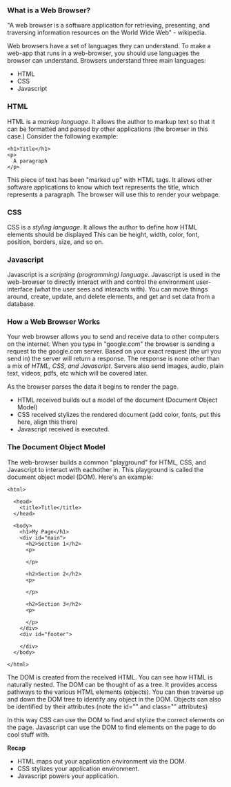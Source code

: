 ### What is a Web Browser?

"A web browser is a software application for retrieving, presenting, and traversing information resources on the World Wide Web" - wikipedia.

Web browsers have a set of languages they can understand. 
To make a web-app that runs in a web-browser, you should use languages the browser can understand.
Browsers understand three main languages:

- HTML
- CSS
- Javascript

### HTML

HTML is a _markup language_. It allows the author to markup text so that it can be formatted and parsed by other applications (the browser in this case.)
Consider the following example:

    <h1>Title</h1>
    <p>
      A paragraph
    </p>

This piece of text has been "marked up" with HTML tags. It allows other software applications to know
which text represents the title, which represents a paragraph.
The browser will use this to render your webpage.

### CSS

CSS is a _styling language_. It allows the author to define how HTML elements should be displayed
This can be height, width, color, font, position, borders, size, and so on.

### Javascript

Javascript is a _scripting (programming) language_. 
Javascript is used in the web-browser to directly interact with and control
the environment user-interface (what the user sees and interacts with). You can move things around, create, update, and delete elements,
and get and set data from a database.

### How a Web Browser Works

Your web browser allows you to send and receive data to other computers on the internet.
When you type in "google.com" the browser is sending a request to the google.com server.
Based on your exact request (the url you send in) the server will return a response.
The response is none other than a mix of _HTML, CSS, and Javascript_. 
Servers also send images, audio, plain text, videos, pdfs, etc which will be covered later.

As the browser parses the data it begins to render the page.

- HTML received builds out a model of the document (Document Object Model)
- CSS received stylizes the rendered document (add color, fonts, put this here, align this there)
- Javascript received is executed.

### The Document Object Model

The web-browser builds a common "playground" for HTML, CSS, and Javascript to interact with eachother in.
This playground is called the document object model (DOM). Here's an example:
  
  
    <html>
      
      <head>
        <title>Title</title>
      </head>
      
      <body>
        <h1>My Page</h1>
        <div id="main">
          <h2>Section 1</h2>
          <p>
      
          </p>
    
          <h2>Section 2</h2>
          <p>
    
          </p>  
    
          <h2>Section 3</h2>
          <p>
      
          </p>
        </div>
        <div id="footer">
    
        </div>
      </body>
      
    </html>

The DOM is created from the received HTML. You can see how HTML is naturally nested.
The DOM can be thought of as a tree. It provides access pathways to the various HTML elements (objects).
You can then traverse up and down the DOM tree to identify any object in the DOM.
Objects can also be identified by their attributes (note the id="" and class="" attributes)

In this way CSS can use the DOM to find and stylize the correct elements on the page.
Javascript can use the DOM to find elements on the page to do cool stuff with.

**Recap**  

- HTML maps out your application environment via the DOM.
- CSS stylizes your application environment.
- Javascript powers your application.

